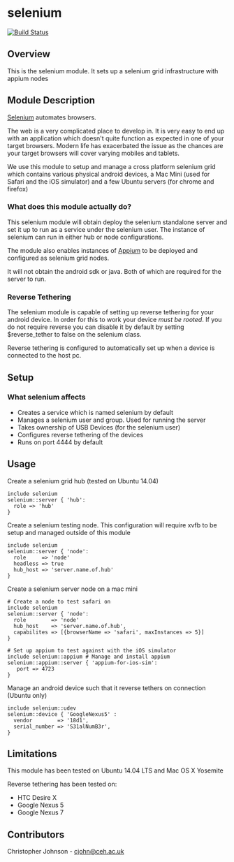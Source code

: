 # selenium
[![Build Status](https://travis-ci.org/NERC-CEH/puppet-selenium.svg?branch=master)](https://travis-ci.org/NERC-CEH/puppet-selenium)
## Overview

This is the selenium module. It sets up a selenium grid infrastructure with appium nodes

## Module Description

[Selenium](http://www.seleniumhq.org/) automates browsers.

The web is a very complicated place to develop in. It is very easy to end up with an application
which doesn't quite function as expected in one of your target browsers. Modern life has exacerbated
the issue as the chances are your target browsers will cover varying mobiles and tablets. 

We use this module to setup and manage a cross platform selenium grid which contains various
physical android devices, a Mac Mini (used for Safari and the iOS simulator) and a few Ubuntu 
servers (for chrome and firefox)

### What does this module actually do?

This selenium module will obtain deploy the selenium standalone server and set it up to run
as a service under the selenium user. The instance of selenium can run in either hub or node
configurations.

The module also enables instances of [Appium](http://appium.io/) to be deployed and configured
as selenium grid nodes.

It will not obtain the android sdk or java. Both of which are required for the server to run.

### Reverse Tethering

The selenium module is capable of setting up reverse tethering for your android device. In 
order for this to work your device *must be rooted*. If you do not require reverse you can 
disable it by default by setting $reverse_tether to false on the selenium class.

Reverse tethering is configured to automatically set up when a device is connected to the host
pc.

## Setup

### What selenium affects

* Creates a service which is named selenium by default
* Manages a selenium user and group. Used for running the server
* Takes ownership of USB Devices (for the selenium user)
* Configures reverse tethering of the devices
* Runs on port 4444 by default

## Usage

Create a selenium grid hub (tested on Ubuntu 14.04)

    include selenium
    selenium::server { 'hub': 
      role => 'hub'
    }

Create a selenium testing node. This configuration will require xvfb to be setup and managed outside 
of this module

    include selenium
    selenium::server { 'node':
      role     => 'node'
      headless => true
      hub_host => 'server.name.of.hub'
    }

Create a selenium server node on a mac mini

    # Create a node to test safari on
    include selenium
    selenium::server { 'node':
      role        => 'node'
      hub_host    => 'server.name.of.hub',
      capabilites => [{browserName => 'safari', maxInstances => 5}]
    }

    # Set up appium to test against with the iOS simulator
    include selenium::appium # Manage and install appium
    selenium::appium::server { 'appium-for-ios-sim':
       port => 4723
    }

Manage an android device such that it reverse tethers on connection (Ubuntu only)
    
    include selenium::udev
    selenium::device { 'GoogleNexus5' :
      vendor        => '18d1',
      serial_number => 'S31alNumB3r',
    }

## Limitations

This module has been tested on Ubuntu 14.04 LTS and Mac OS X Yosemite

Reverse tethering has been tested on:
- HTC Desire X
- Google Nexus 5
- Google Nexus 7

## Contributors

Christopher Johnson - cjohn@ceh.ac.uk
